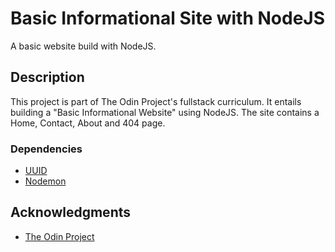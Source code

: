 # Basic Informational Site with NodeJS

A basic website build with NodeJS.

## Description

This project is part of The Odin Project's fullstack curriculum. It entails building a "Basic Informational Website" using NodeJS. The site contains a Home, Contact, About and 404 page.

### Dependencies

<!-- prettier-ignore -->
* [UUID](https://www.npmjs.com/package/uuid)
* [Nodemon](https://www.npmjs.com/package/nodemon)

## Acknowledgments

<!-- prettier-ignore -->
* [The Odin Project](https://www.theodinproject.com/paths/full-stack-javascript/courses/nodejs/lessons/basic-informational-site)
